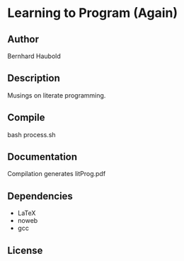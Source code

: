 # Learning to Program (Again)
## Author
Bernhard Haubold
## Description
Musings on literate programming.
## Compile
bash process.sh
## Documentation
Compilation generates litProg.pdf
## Dependencies
- LaTeX
- noweb
- gcc
## License
